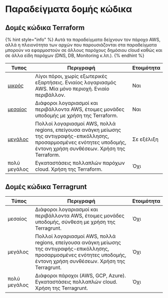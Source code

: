 # Παραδείγματα δομής κώδικα

## Δομές κώδικα Terraform

{% hint style="info" %}
Αυτά τα παραδείγματα δείχνουν τον πάροχο AWS, αλλά η πλειονότητα των αρχών που παρουσιάζονται στα παραδείγματα μπορούν να εφαρμοστούν σε άλλους παρόχους δημόσιου cloud καθώς και σε άλλα είδη παρόχων (DNS, DB, Monitoring κ.λπ.).
{% endhint %}

| Τυπος                                                            | Περιγραφή                                                                                                                                                                  | Ετοιμότητα |
| ---------------------------------------------------------------- | -------------------------------------------------------------------------------------------------------------------------------------------------------------------------- | ---------- |
| [μικρός](terraform/small-size-infrastructure.md)                 | Λίγοι πόροι, χωρίς εξωτερικές εξαρτήσεις. Ενιαίος λογαριασμός AWS. Μία μόνο περιοχή. Ενιαίο περιβάλλον.                                                                    | Ναι        |
| [μεσαίος](terraform/medium-size-infrastructure.md)               | Διάφοροι λογαριασμοί και περιβάλλοντα AWS, έτοιμες μονάδες υποδομής με χρήση της Terraform.                                                                                | Ναι        |
| [μεγάλος](terraform/large-size-infrastructure-with-terraform.md) | Πολλοί λογαριασμοί AWS, πολλά regions, επείγουσα ανάγκη μείωσης της αντιγραφής-επικόλλησης, προσαρμοσμένες ενότητες υποδομής, έντονη χρήση συνθέσεων. Χρήση της Terraform. | Σε εξέλιξη |
| πολύ μεγάλος                                                     | Εγκαταστάσεις πολλαπλών παρόχων cloud. Χρήση της Terraform.                                                                                                                | Όχι        |

## Δομές κώδικα Terragrunt

| Τύπος        | Περιγραφή                                                                                                                                                                   | Ετοιμότητα |
| ------------ | --------------------------------------------------------------------------------------------------------------------------------------------------------------------------- | ---------- |
| μεσαίος      | Διάφοροι λογαριασμοί και περιβάλλοντα AWS, έτοιμες μονάδες υποδομής, σύνθεση με χρήση της Terragrunt.                                                                       | Όχι        |
| μεγάλος      | Πολλοί λογαριασμοί AWS, πολλά regions, επείγουσα ανάγκη μείωσης της αντιγραφής-επικόλλησης, προσαρμοσμένες ενότητες υποδομής, έντονη χρήση συνθέσεων. Χρήση της Terragrunt. | Όχι        |
| πολύ μεγάλος | Διάφοροι πάροχοι (AWS, GCP, Azure). Εγκαταστάσεις πολλαπλών cloud. Χρήση της Terragrunt.                                                                                    | Όχι        |
